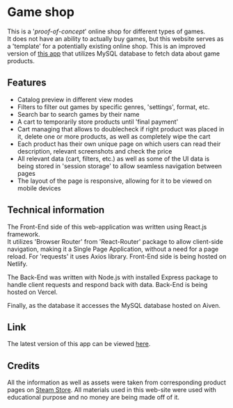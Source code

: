 # Game shop

This is a '*proof-of-concept*' online shop for different types of games.  
It does not have an ability to actually buy games, but this website serves as a 'template' for a potentially existing online shop. 
This is an improved version of [this app](https://github.com/srysis/game_shop) that utilizes MySQL database to fetch data about game products.


## Features 

- Catalog preview in different view modes
- Filters to filter out games by specific genres, 'settings', format, etc.
- Search bar to search games by their name
- A cart to temporarily store products until 'final payment'
- Cart managing that allows to doublecheck if right product was placed in it, delete one or more products, as well as completely wipe the cart
- Each product has their own unique page on which users can read their description, relevant screenshots and check the price
- All relevant data (cart, filters, etc.) as well as some of the UI data is being stored in 'session storage' to allow seamless navigation between pages
- The layout of the page is responsive, allowing for it to be viewed on mobile devices


## Technical information

The Front-End side of this web-application was written using React.js framework.  
It utilizes 'Browser Router' from 'React-Router' package to allow client-side navigation, making it a Single Page Application, without a need for a page reload.
For 'requests' it uses Axios library. Front-End side is being hosted on Netlify.

The Back-End was written with Node.js with installed Express package to handle client requests and respond back with data.
Back-End is being hosted on Vercel.

Finally, as the database it accesses the MySQL database hosted on Aiven.


## Link

The latest version of this app can be viewed [here](https://srysis-game-shop.netlify.app/).


## Credits

All the information as well as assets were taken from corresponding product pages on [Steam Store](https://store.steampowered.com/).
All materials used in this web-site were used with educational purpose and no money are being made off of it.